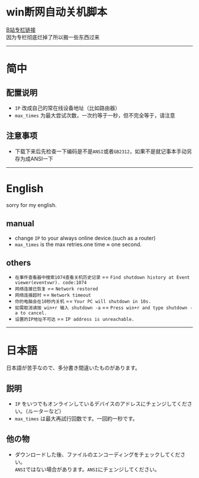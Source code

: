 # win断网自动关机脚本

[B站专栏链接](https://www.bilibili.com/read/cv29637255)  
因为专栏彻底烂掉了所以搬一些东西过来  

---
# 简中
## 配置说明
- `IP` 改成自己的常在线设备地址（比如路由器）
- `max_times` 为最大尝试次数，一次约等于一秒，但不完全等于，请注意

## 注意事项
- 下载下来后先检查一下编码是不是`ANSI`或者`GB2312`，如果不是就记事本手动另存为成ANSI一下

---
# English
sorry for my english.

## manual
- change `IP` to your always online device.(such as a router)
- `max_times` is the max retries.one time ≈ one second.

## others
- `在事件查看器中搜索1074查看关机历史记录` == `Find shutdown history at Event viewer(eventvwr). code:1074`
- `网络连接已恢复` == `Network restored`
- `网络连接超时` == `Network timeout`
- `你的电脑会在10秒内关机` == `Your PC will shutdown in 10s.`
- `如需取消请按 win+r 输入 shutdown -a` == `Press win+r and type shutdown -a to cancel.`
- `设置的IP地址不可达` == `IP address is unreachable.`

---
# 日本語
日本語が苦手なので、多分書き間違いたものがあります。

## 説明
- `IP` をいつでもオンラインしているデバイスのアドレスにチェンジしてください。（ルーターなど）
- `max_times` は最大再試行回数です。一回約一秒です。

## 他の物
- ダウンロードした後、ファイルのエンコーディングをチェックしてください。  
  `ANSI`ではない場合があります。`ANSI`にチェンジしてください。
